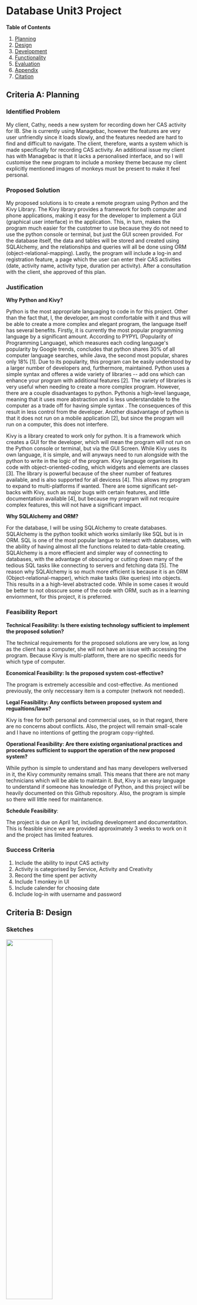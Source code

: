 # Database Unit3 Project 

**Table of Contents** 

1. [Planning](https://github.com/isabelandreatta1/Unit_3/blob/main/DB%20Unit3%20Project.md#criteria-a-planning)
2. [Design](https://github.com/isabelandreatta1/Unit_3/blob/main/DB%20Unit3%20Project.md#criteria-b-design)
3. [Development](https://github.com/isabelandreatta1/Unit_3/blob/main/DB%20Unit3%20Project.md#criteria-c-development)
4. [Functionality](https://github.com/isabelandreatta1/Unit_3/blob/main/DB%20Unit3%20Project.md#criteria-d-functionality)
5. [Evaluation](https://github.com/isabelandreatta1/Unit_3/blob/main/DB%20Unit3%20Project.md#criteria-e-evaluation)
7. [Appendix](https://github.com/isabelandreatta1/Unit_3/blob/main/DB%20Unit3%20Project.md#appendix)
8. [Citation](https://github.com/isabelandreatta1/Unit_3/blob/main/DB%20Unit3%20Project.md#citations)

## Criteria A: Planning 

### Identified Problem 

My client, Cathy, needs a new system for recording down her CAS activity for IB. She is currently using Managebac, however the features are very user unfriendly since it loads slowly, and the features needed are hard to find and difficult to navigate. The client, therefore, wants a system which is made specifically for recording CAS activity. An additional issue my client has with Managebac is that it lacks a personalised interface, and so I will customise the new program to include a monkey theme because my client explicitly mentioned images of monkeys must be present to make it feel personal. 

### Proposed Solution 

My proposed solutions is to create a remote program using Python and the Kivy Library. The Kivy library provides a framework for both computer and phone applications, making it easy for the developer to implement a GUI (graphical user interface) in the application. This, in turn, makes the program much easier for the custotmer to use because they do not need to use the python console or terminal, but just the GUI screen provided. For the database itself, the data and tables will be stored and created using SQLAlchemy, and the relationships and queries will all be done using ORM (object-relational-mapping). Lastly, the program will include a log-in and registration feature, a page which the user can enter their CAS activities (date, activity name, activity type, duration per activity). After a consultation with the client, she approved of this plan. 
 
### Justification 

**Why Python and Kivy?**

Python is the most appropriate languaging to code in for this project. Other than the fact that, I, the developer, am most comfortable with it and thus will be able to create a more complex and elegant program, the language itself has several benefits. Firstly, it is currently the most popular programming language by a significant amount. According to PYPYL (Popularity of Programming Language), which measures each coding language's popularity by Google trends, concludes that python shares 30% of all computer language searches, while Java, the second most popular, shares only 18% [1]. Due to its popularity, this program can be easily understood by a larger number of developers and, furthermore, maintained. Python uses a simple syntax and offeres a wide variety of libraries -- add ons which can enhance your program with additional features [2]. The variety of libraries is very useful when needing to create a more complex program. However, there are a couple disadvantages to python. Pythonis a high-level language, meaning that it uses more abstraction and is less understandable to the computer as a trade off for having simple syntax . The consequences of this result in less control from the developer. Another disadvantage of python is that it does not run on a mobile application [2], but since the program will run on a computer, this does not interfere.


Kivy is a library created to work only for python. It is a framework which creates a GUI for the developer, which will mean the program will not run on the Python console or terminal, but via the GUI Screen. While Kivy uses its own language, it is simple, and will anyways need to run alongside with the python to write in the logic of the program. Kivy langauge organises its code with object-oriented-coding, which widgets and elements are classes [3]. The library is powerful because of the sheer number of features available, and is also supported for all devicess [4]. This allows my program to expand to multi-platforms if wanted. There are some significant set-backs with Kivy, such as major bugs with certain features, and little documentatioin available [4], but because my program will not recquire complex features, this will not have a significant impact. 

**Why SQLAlchemy and ORM?**

For the database, I will be using SQLAlchemy to create databases. SQLAlchemy is the python toolkit which works similarily like SQL but is in ORM. SQL is one of the most popular langue to interact with databases, with the ability of having almost all the functions related to data-table creating. SQLAlchemy is a more effiecient and simpler way of connecting to databases, with the advantage of obscuring or cutting down many of the tedious SQL tasks like connecting to servers and fetching data [5]. The reason why SQLAlchemy is so much more efficient is because it is an ORM (Object-relational-mapper), which make tasks (like queries) into objects. This results in a a high-level abstracted code. While in some cases it would be better to not obsscure some of the code with ORM, such as in a learning enviornment, for this project, it is preferred. 

### Feasibility Report 
**Technical Feasibility: Is there existing technology sufficient to implement the proposed solution?** 

The technical requirements for the proposed solutions are very low, as long as the client has a computer, she will not have an issue with accessing the program. Because Kivy is multi-platform, there are no specific needs for which type of computer. 

**Economical Feasibility: Is the proposed system cost-effective?** 

The program is extremely accessible and cost-effective. As mentioned previously, the only neccessary item is a computer (network not needed). 

**Legal Feasibility: Any conflicts between proposed system and regualtions/laws?** 

Kivy is free for both personal and commercial uses, so in that regard, there are no concerns about conflicts. Also, the project will remain small-scale and I have no intentions of getting the program copy-righted. 

**Operational Feasibility: Are there existing organisational practices and procedures sufficient to support the operation of the new proposed system?** 

While python is simple to understand and has many developers wellversed in it, the Kivy community remains small. This means that there are not many technicians which will be able to maintain it. But, Kivy is an easy language to understand if someone has knowledge of Python, and this project will be heavily documented on this Github repository. Also, the program is  simple so there will little need for maintanence.  

**Schedule Feasibility**: 

The project is due on April 1st, including development and documentatiton. This is feasible since we are provided approximately 3 weeks to work on it and the project has limited features. 

### Success Criteria 

1. Include the ability to input CAS activity
2.  Activity is categorised by Service, Activity and Creativity
3.  Record the time spent per activity
4.  Include 1 monkey in UI 
5.  Include calender for choosing date 
6.  Include log-in with username and password

## Criteria B: Design 

###  Sketches 

<img src="https://github.com/isabelandreatta1/Unit_3/blob/main/folder/sketch_db.jpg" width=50% height=50%>

*Figure 1: A draft sketch of the UI screen and screen flow chart*

### Code Flow Diagrams: 

<img src="https://github.com/isabelandreatta1/Unit_3/blob/main/folder/RegisterScreen_Flow.png" width=50% height=50%>

*Figure 2: Flow diagram of the registration screen* 

<img src="https://github.com/isabelandreatta1/Unit_3/blob/main/folder/LoginScreen_Flow.png" width=50% height=50%>

*Figure 3: Flow diagram of the login screen* 

<img src="" width=50% height=50%>

*Figure 4: Flow diagram of the add entry screen* 

### System Flow Diagram 

<img src="https://github.com/isabelandreatta1/Unit_3/blob/main/folder/system_diagram.png" width=50% height=50%>

*Figure 5: System flow diagram with the inputs, outputs and flow of information* 

### UML Diagram 
<img src="https://github.com/isabelandreatta1/Unit_3/blob/main/folder/UML.png" width=50% height=50%>

*Figure 6: Above is a UML Diagram of the program database. It shows each classes' attributes and their relationship. For each User, they can have n number of CAS activities* 

### ER Diagrams 
<img src="https://github.com/isabelandreatta1/Unit_3/blob/main/folder/ER_Diagram.png" width=50% height=50%>

*Figure 7: Above is an ER Diagraam*

### Normalised Tables 
<img src="https://github.com/isabelandreatta1/Unit_3/blob/main/folder/norm_table_1.png" width=50% height=50%>

*Figure 8: *

<img src="https://github.com/isabelandreatta1/Unit_3/blob/main/folder/norm_table_2.png" width=50% height=50%>

*Figure 9: *

## Criteria C: Development 

### Login Screen 

***UI creation using Kivy*** 

The first part of creating the login screen is to design and code the UI (user interface). Without the actual UI,  the user will not be able to access the program. Since I am using Kivy, I have to use Kivy language. The way Kivy's UI works is that all the objects created are relative, and it's almost like layering paper on top of each other. The bottom "layer" is the screen. I want the screen to have a box layout and the size to be dynamic (meaning the user can change the screen size). Lastly, to create the bare sreen, I need to choose how objects will be placed in relation with each other; this is called orientation. I prefer to make it vertical so that every new element goes below the previous one. Once I created the basic screen, I wanted to add a pattern I drew for the background. After placing the png file in the project, I fit the image to the screen and refered the file name as the source of the background. 
```
ScreenManager:
    id: scr_manager

    LoginScreen:
        name:"LoginScreen"
        
<LoginScreen>:
    BoxLayout:
        orientation: "vertical"
        size: root.height, root.width
        FitImage:
            source: "Background_DB.png"
        
``` 
I then to have a place to put all my elements inside, I do this by creating an MDCard and an MDBox. 
```
MDCard:
        size_hint: 0.6, 0.6 #relational to parent
        elevation: 10
        pos_hint: {"center_x": .5, "center_y": 0.5}
        orientation: "vertical"
        
        MDBoxLayout:
            id: content
            adaptive_height: True
            orientation: "vertical"
            padding: dp(10)
            spacing: dp(20)
 ``` 
 Now that I have the basic screen created, I need to write in all the text. I first do this by adding a Login Label. 
 ```
 MDLabel:
          text: "Login"
          font_style: "H4"
          halign:"center"MDLabel:
          text: "Login"
          font_style: "H4"
          halign:"center"
``` 

Next, I need a place for the user to input their username and password. This is called a textfield. There are certain properties of textfield which are quite useful, such as making the input "required" or having a message pop-up if there is an error (this is called helper text). Once the user inputs their username and password, I ned to validate that the user account exists. I do this by creating a method in python and calling it once validating the text. 

```
 MDTextField:
     id: username_input
     hint_text: "Username"
     helper_text: "Invalid user"
     helper_text_mode: "on_error"
     required: True
     on_text_validate:
         root.validate_user()

 MDTextField:
     id: password_input
     hint_text: "Password"
     icon_right: "eye-off"
     helper_text: "Invalid password"
     helper_text_mode:"on_error"
     required: True
     password: True
``` 
Lastly, I need to create the buttons. There are two buttons needed: the login buton and the register button. The login button will validate the user while register button will change to the registration screen. The way I create the login button is by creating a method in python and calling it once the button is pressed, while I can just changeto the Register Screen once the register button is pressed. 

```
            MDRaisedButton:
                text: "Log in"
                on_release:
                    root.try_login()
                    print("button was pressed")

            MDRaisedButton:
                text: "Register"
                on_release:
                    root.parent.current = "RegisterScreen"
```

***Logic to create the screens*** 

I've created the Kivy file to creat a UI but there is no logic which will make any of the functions work. To fix this, I need a complimentary Python file which will make my program work. The most fundamental and basic python code you need is a class to create all the screens and thee app itself. I addede the Amber theme to my app, which is part of the Kivy library. This will result in many of my widgets using an amber colour palette. 
```py
class LoginScreen(MDScreen):
    pass 
    
class MainApp(MDApp):
    def build(self):
        self.theme_cls.primary_palette = "Amber"
        return  
```

I've created the program but I now need a database which collect user information, such as user accounts, and CAS activity. I will use ORM in order to expedite and abstract much of the query process. 

Based on my diagrams and plan, I know I need to tables:  a user table and a CAS activity table. I simply create two classes for each table, and write down their attributes. Each one will have their own primary key, which autoincrements, while the other values are input by the user. The benefit of using SQLAlchemy is that it makes relationships much easier: instead of creating a third table to establish their relationship (as shown in my normalisation tables), I can simply use a foreign key by referencing the user IDs and connecting them as such. 

***Creating tables with ORM*** 
```py
Base = declarative_base()

class User(Base):
    __tablename__ = 'User'
    id= Column(Integer,primary_key=True,autoincrement=True)
    username= Column(String)
    password= Column(String)
    def __init__(self,username,password):
        self.username = username
        self.password = password

class CAS_Record(Base):
    __tablename__ = 'CAS'
    id = Column(Integer, primary_key = True, autoincrement = True)
    activity_name = Column(String)
    date = Column(DateTime)
    duration = Column(Integer)
    user_id = Column(Integer, ForeignKey('User.id'))

    def __init__(self, activity_name,date, duration):
        self.activity_name = activity_name
        self.date = date
        self.duration = duration

engine = create_engine('sqlite:///database.sqlite')
session = sessionmaker()
session.configure(bind=engine)
Base.metadata.create_all(engine)
``` 
After creating the data tables, I need a way to be able to input values in it and also to create the logic behind the login process. Within the LoginScreen, I create all the methods which will used when logging in. 

The first thing I need to do is connect the database to the input, and query to see if the username and password exists in the database. If the password and username correspond to values in the User table, then the screen will change to the Homepage. However, if the user does not exist, then a message will tell the user that the username or password is incorrect. To show this message, I will create a method which will assert an error, and then the text "incorrect username or password" will show on the screen.

***Verifying user using database and logic behind Login*** 
```py
class LoginScreen(MDScreen):

    def validate_user(self):
        self.ids.password_input.error = True
        self.ids.password_input.helper_text = "Incorrect username or password"
        print(self.ids.username_input.error)
        print(self.ids.username_input.helper_text)

    def try_login(self):
        username = self.ids.username_input.text
        password= self.ids.password_input.text
        Session = sessionmaker(bind = engine)
        session = Session()
        validate_user = session.query(User).filter_by(username = username, password = password).one_or_none()
        if validate_user:
            print("User exists")
            self.parent.current = "HomePage"

        else:
            print("User does not exist")
            self.validate_user()
        session.close()
 ```

### Creating the Registration Screen 

Next, I need to create a registration screen since a user can not login without registering an account. For the UI (or Kivy file) and the start-up Python file (i.e creating class for screen) is very similar as the process of coding the login screen; the new step is to add the user input to the database. To ensure that the user does not make any mistakes while making their account, I added a second password input text field so that they can confirm they put the same password. If both passwords are equal to each other, then the code creates a new session in the database, and inputs the username and password values in the User table. If they do not match, then I need some type of indicator so the user is aware of the error. I did so by adding a message in the python console. 

***Adding user to database*** 
```py
    def try_register(self):
        username = self.ids.new_username_input.text
        password = self.ids.new_password_input.text
        password_confirm = self.ids.new_password_confirm.text
        if password == password_confirm:
            s = session()
            NewUser = User(username,password)
            s.add(NewUser)
            s.commit()
            s.close()
        else:
            print("Passwords don't match")
```

### Creating the Home Page 

For the home page, I just need to create a screen with one button. The button will bring the user to the add CAS activity screen. The home page is just a matter of repeating the same elements as my previous ones. 


### Creating the Add Entry Page 

The add entry page is the most important aspect of my program since it is the purpose of this project. The user must be able to input a variety of items, including: 1. CAS activity name 2. Type of activity (choose from Creativity, Activity, Service), 3. Duration of activity 4. Date. For the activity name and the duration of activity, I will make both values into text fields (or user inputs) because each activity has a unique value. However, for the date and type of activity, I want the user to press a button instead of inputting a value so, not only is the process easier, but it reduces chances of the user writing the information incorrectly. If the user uses a button, the program has a standard format for type of activity and date. 

Firstly, I create a method which will add the entry. The acitivty name and duration are user inputs. For the date, I will use a date picker widget. It looks like the figure below. 

<img src="https://github.com/isabelandreatta1/Unit_3/blob/main/folder/DatePickerWidget.png" width=50% height=50%>


This makes the date format standard, and is much more user friendly than having to type the input. To use this widget, I need to create two additional methods: on_save and on_cancel. These methods must be included when using the datePicker widget because the on_save method will save the date value selected, while the on cancel method will delete all new changes. 

```py
class AddNewEntry(MDScreen):
    select_date = None

    def on_save(self, instance, value, date_range):
        '''
        Events called when the "OK" dialog box button is clicked.

        :type instance: <kivymd.uix.picker.MDDatePicker object>;

        :param value: selected date;
        :type value: <class 'datetime.date'>;

        :param date_range: list of 'datetime.date' objects in the selected range;
        :type date_range: <class 'list'>;
        '''

        print(value)
        AddNewEntry.select_date = value

    def on_cancel(self, instance, value):
        '''Events called when the "CANCEL" dialog box button is clicked.'''

    def show_date_picker(self):
        date_dialog = MDDatePicker()
        date_dialog.bind(on_save=self.on_save, on_cancel=self.on_cancel)
        date_dialog.open()
``` 

While for the cas type, I will have each CAS category as a button. One of Kivy button behaviours is that, when a button is pressed, the button state is down, and when the button is not pressed, then the button state is normal. On the release of the button press, a method will check which button's state is down (which was pressed), and then assign the cas activity variable.

```py
    def check_cas_type(self):
        if self.ids.creativity_type.state == "down":
            self.cas_type = "Creativity"
            print(self.cas_type)
        elif self.ids.activity_type.state == "down":
            self.cas_type = "Activity"
            print(self.cas_type)
        elif self.ids.service_type.state == "down":
            self.cas_type = "Service"
            print(self.cas_type)
 ```
 
 The very last step of my program is to add all the cas information to the database. In addition to the user inputs, the user_id also needs to be included. For the user_id, I call the user_id variable I created in the login screen. This makes sure that the user_id is the same as the logged in user. Then, I put the information in the CAS record database. With that, my program's basic functionality is complete. 
 
```py

    def addEntry(self):
        activity_name = self.ids.activity_input.text
        duration = self.ids.duration_input.text
        add_date = AddNewEntry.select_date
        cas_type = self.cas_type
        user_id = LoginScreen.user_id
        print(user_id)
        print(cas_type)
        s = session()
        NewActivity = CAS_Record(activity_name, add_date, duration, cas_type, user_id)
        s.add(NewActivity)
        s.commit()
        s.close()
        print("complete")
``` 
### UI Screenshots 

<img src="https://github.com/isabelandreatta1/Unit_3/blob/main/folder/Saved.png" width=50% height=50%>
Figure : Above is a screenshot of the saved button. This page appears once a new entry has been saved to the data base

<img src="https://github.com/isabelandreatta1/Unit_3/blob/main/folder/Login.png" width=50% height=50%>

Figure : Above is a screenshot of the login page

<img src="https://github.com/isabelandreatta1/Unit_3/blob/main/folder/HomePAge.png " width=50% height=50%>

Figure : Above is a screenshot of the home page 


## Criteria D: Functionality 

https://drive.google.com/file/d/1uiGoPknZZWblvtDjy1pMCVxiAxIvHRAg/view?usp=sharing 

Above is my functionality video. 

## Criteria E: Evaluation 

### Alpha Testing 

| Step                   | Input                                                                                                                                                     | Output                                                                          | Success Criteria                                                                                                    | Success |
|------------------------|-----------------------------------------------------------------------------------------------------------------------------------------------------------|---------------------------------------------------------------------------------|---------------------------------------------------------------------------------------------------------------------|---------|
| 1. Register User Error | Username, non-matching confirm password and password                                                                                                      | Text stating "Passwords don't match"                                            | Include log-in with username and password                                                                           | Yes     |
| 2. Register User       | Username, confirm password and password                                                                                                                   | Text input in box and  user information stored in  User database                | Include log-in with username and password                                                                           | Yes     |
| 3. Login User Error    | Incorrect username and password                                                                                                                           | Text stating "Incorrect username or password" when pressing password text field | Include log-in with username and password                                                                           | Yes     |
| 4. Login User          | Registered username and password                                                                                                                          | Home Page appears                                                               | Include log-in with username and password                                                                           | Yes     |
| 5. Add Entry           | Input text in activity, duration, press the desired button for CAS activity, click the date of event. Repeat three times to check if all sections works.  | Text inputed in boxes                                                           | Include the ability to input CAS activity,  Record the time spent per activity,  Include calender for choosing date | Yes     |
| 6. Save Entry          | Press "Done" Button                                                                                                                                       | Entry and information saved in CAS Records database with the correct  user ID   | Activity is categorized by Service, Activity and Creativity                                                         | Yes     |
| 7. Cancel Entry        | Repeat Add entry process but instead of pressing done,  press return                                                                                      | None of the inputs from the entry are saved in the database                     | Include the ability to input CAS activity                                                                           | Yes     |
| 8. Save Entry          | Press "Done" Button                                                                                                                                       | Screen with a picture of a monkey  should appear                                | Include 1 monkey in GUI                                                                                             | Yes     |
|                        |                                                                                                                                                           |                                                                                 |                                                                                                                     |         |

###  Unit Testing 

**Unit Testing for the Hash Passwords Register Screen** 

In order to test if the hash password is working for the register screen, I created a table just for the register screen hashed passwords. The new data table will have two columns: input passwords and hashed password. This way I can make sure that the input password is correct, that it is hashing the password, and that it is successfully saving in the data base. I put 5 different inputs and then checked what saved on the database. I also disabled the login function just to ensure I was only checking the hash password for register screen. Below is the results of the table: 

| Test Number | Input  | Is the input saved correctly? | Is the length of the hashed password 128 characters? |
|-------------|--------|-------------------------------|------------------------------------------------------|
| 1           | test   | Yes                           | Yes                                                  |
| 2           | 123    | Yes                           | Yes                                                  |
| 3           | !!!    | Yes                           | Yes                                                  |
| 4           | a      | Yes                           | Yes                                                  |
| 5           | monkey | Yes                           | Yes                                                  |

Because it is too complicated to check if the password was hashed correctly, a way to circumvent this is to check if the length of the stored password is 128 characters. This is because any text that is hashed turns to 64 Hex character length. Because the stored password is addded with the salt, this means the length of the storede password must be 128 characters (or 64 + 64 characters). 

As seen from the test above, it can be concludued that the register screen hashing is successful. 


```py
 def try_login(self):
        #ids from Kivy file and rename them as simple variables
        username = self.ids.username_input.text
        password = self.ids.password_input.text
        Session = sessionmaker(bind=engine)
        session = Session()
        #query to see if the user input and password input exists in the tbale
        validate_user = session.query(User).filter_by(username=username).one_or_none()

        #if the query result exists then...
        if validate_user:
            print("User exists")
            #variabale for user_id which can be called from outside of this class
            LoginScreen.user_id = validate_user.id
            #query to check if password is  correct
            stored_password = session.query(User).get(validate_user.id).password
            if LoginScreen.verify_password(stored_password, password) == True:
                #screen changes to home Page
                self.parent.current = "HomePage"  
```

### Beta Testing 

### Extent and Limitations of Program 

## Appendix 

### Conversations with client  

<img src="https://github.com/isabelandreatta1/Unit_3/blob/main/folder/Client_Talk_1.png" width=50% height=50%>

Figure : Above is one of the recorded conversations with my client to understand the purpose of the program

<img src="https://github.com/isabelandreatta1/Unit_3/blob/main/folder/Client_Talk_2.png" width=50% height=50%>

Figure: This imaage shows that my client approves of the success criteria we created together 

### Source Code 

***Python File*** 
```py
from sqlalchemy import Column, DateTime, String, Integer, ForeignKey, desc
from sqlalchemy.ext.declarative import declarative_base
from kivy.lang import Builder
from kivy.uix.behaviors import ButtonBehavior
from kivymd.app import MDApp
from kivymd.uix.screen import MDScreen
from kivymd.uix.label import MDLabel
from sqlalchemy import create_engine
from sqlalchemy.orm import sessionmaker
from kivymd.uix.picker import MDDatePicker

Base = declarative_base()

# create User table
class User(Base):
    __tablename__ = 'User'
    id = Column(Integer, primary_key=True, autoincrement=True)
    username = Column(String)
    password = Column(String)

    #initaliser will need username and password when adding values to table
    def __init__(self, username, password):
        self.username = username
        self.password = password

# create CAS record table
class CAS_Record(Base):
    __tablename__ = 'CAS'
    id = Column(Integer, primary_key=True, autoincrement=True)
    activity_name = Column(String)
    date = Column(DateTime)
    duration = Column(Integer)
    cas_type = Column(String)
    # need foreign key to create relationship between user and CAS activity
    user_id = Column(Integer, ForeignKey('User.id'))

    def __init__(self, activity_name, date, duration, cas_type, user_id):
        self.activity_name = activity_name
        self.date = date
        self.duration = duration
        self.cas_type = cas_type
        self.user_id = user_id

#this creates the tables
engine = create_engine('sqlite:///database.sqlite')
session = sessionmaker()
session.configure(bind=engine)
Base.metadata.create_all(engine)

#create class for Login screen
class LoginScreen(MDScreen):
    user_id = None
    #asssert error method
    def validate_user(self):
        self.ids.password_input.error = True
        #will show helper text if there is an error
        self.ids.password_input.helper_text = "Incorrect username or password"

    #login method
    def try_login(self):
        #ids from Kivy file and rename them as simple variables
        username = self.ids.username_input.text
        password = self.ids.password_input.text
        Session = sessionmaker(bind=engine)
        session = Session()
        #query to see if the user input and password input exists in the tbale
        validate_user = session.query(User).filter_by(username=username, password=password).one_or_none()
        #if the query result exists then...
        if validate_user:
            print("User exists")
            #variabale for user_id which can be called from outside of this class
            LoginScreen.user_id = validate_user.id
            #screen changes to home Page
            self.parent.current = "HomePage"

        else:
            #print message on python console
            print("User does not exist")
            self.validate_user()
            #error occurs
        session.close()

#creaate class fo Registration Screen
class RegisterScreen(MDScreen):
    def try_register(self):
        username = self.ids.new_username_input.text
        password = self.ids.new_password_input.text
        #have a confirm password to make sure the user input password correctly
        password_confirm = self.ids.new_password_confirm.text
        #if both password input are equal
        if password == password_confirm:
            s = session()
            #add the username and password to the User table
            NewUser = User(username, password)
            s.add(NewUser)
            s.commit()
            s.close()
        else:
            #if the passwords don't match, then messsage will print on console
            print("Passwords don't match")

class HomePage(MDScreen):
    #nothing needed for the Home page
    pass

class SavedBackground(MDScreen):
    #nothing needed for the home page
    pass

class ButtonLabel(ButtonBehavior, MDLabel):
    pass

class AddNewEntry(MDScreen):
    select_date = None

    def on_save(self, instance, value, date_range):
        '''
        Events called when the "OK" dialog box button is clicked.

        :type instance: <kivymd.uix.picker.MDDatePicker object>;

        :param value: selected date;
        :type value: <class 'datetime.date'>;

        :param date_range: list of 'datetime.date' objects in the selected range;
        :type date_range: <class 'list'>;
        '''

        print(value)
        AddNewEntry.select_date = value
        #create value so I can recall in another method 

    def on_cancel(self, instance, value):
        '''Events called when the "CANCEL" dialog box button is clicked.'''

    def show_date_picker(self):
        date_dialog = MDDatePicker()
        date_dialog.bind(on_save=self.on_save, on_cancel=self.on_cancel)
        date_dialog.open()
        #method to create datePicker widget 

    def check_cas_type(self):
        #if condition to see which buttonns are pressed 
        if self.ids.creativity_type.state == "down":
            #down state means button pressed 
            self.cas_type = "Creativity"
            print(self.cas_type)
        elif self.ids.activity_type.state == "down":
            self.cas_type = "Activity"
            print(self.cas_type)
        elif self.ids.service_type.state == "down":
            self.cas_type = "Service"
            print(self.cas_type)

    def addEntry(self):
        activity_name = self.ids.activity_input.text
        duration = self.ids.duration_input.text
        add_date = AddNewEntry.select_date
        cas_type = self.cas_type
        user_id = LoginScreen.user_id
        print(user_id)
        print(cas_type)
        s = session()
        #add activity to records 
        NewActivity = CAS_Record(activity_name, add_date, duration, cas_type, user_id)
        s.add(NewActivity)
        s.commit()
        s.close()
        print("complete")

class MainApp(MDApp):
    def build(self):
        self.theme_cls.primary_palette = "Amber"
        return

MainApp().run()
``` 

***Kivy File*** 
```
ScreenManager:
    id: scr_manager

    LoginScreen:
        name:"LoginScreen"

    RegisterScreen:
        name: "RegisterScreen"

    HomePage:
        name: "HomePage"

    AddNewEntry:
        name: "AddNewEntry"

    SavedBackground:
        name: "SavedBackground"

<LoginScreen>:
    BoxLayout:
        orientation: "vertical"
        size: root.height, root.width
        FitImage:
            source: "Background_DB.png"

    MDCard:
        size_hint: 0.6, 0.6 #relational to parent
        elevation: 10
        pos_hint: {"center_x": .5, "center_y": 0.5}
        orientation: "vertical"

        MDBoxLayout:
            id: content
            adaptive_height: True
            orientation: "vertical"
            padding: dp(10)
            spacing: dp(20)

            MDLabel:
                text: "Login"
                font_style: "H4"
                halign:"center"

            MDTextField:
                id: username_input
                hint_text: "Username"
                helper_text: "Invalid user"
                helper_text_mode: "on_error"
                required: True
                on_text_validate:
                    root.validate_user()

            MDTextField:
                id: password_input
                hint_text: "Password"
                icon_right: "eye-off"
                helper_text: "Invalid password"
                helper_text_mode:"on_error"
                required: True
                password: True

            MDRaisedButton:
                text: "Log in"
                on_release:
                    root.try_login()
                    print("button was pressed")

            MDRaisedButton:
                text: "Register"
                on_release:
                    root.parent.current = "RegisterScreen"

<RegisterScreen>:
    BoxLayout:
        orientation: "vertical"
        size: root.height, root.width
        FitImage:
            source: "Background_DB.png"

    MDCard:
        size_hint: 0.6, 0.6 #relational to parent
        elevation: 10
        pos_hint: {"center_x": .5, "center_y": 0.5}
        orientation: "vertical"

        MDBoxLayout:
            id: content
            adaptive_height: True
            orientation: "vertical"
            padding: dp(10)
            spacing: dp(20)

            MDLabel:
                text: "Register"
                font_style: "H4"
                halign:"center"

            MDTextField:
                id: new_username_input
                hint_text: "Username"
                helper_text: "Invalid user"
                helper_text_mode: "on_error"
                required: True

            MDTextField:
                id: new_password_input
                hint_text: "Password"
                icon_right: "eye-off"
                helper_text: "Invalid password"
                helper_text_mode:"on_error"
                required: True
                password: True

            MDTextField:
                id: new_password_confirm
                hint_text: "Confirm Password"
                icon_right: "eye-off"
                helper_text: "Invalid password"
                helper_text_mode:"on_error"
                required: True
                password: True

            MDFillRoundFlatButton:
                text: "Register"
                on_release:
                    root.try_register()

            MDFillRoundFlatButton:
                text: "Return"
                on_release:
                    root.parent.current = "LoginScreen"

<HomePage>:
    BoxLayout:
        orientation: "vertical"
        size: root.height, root.width
        FitImage:
            source: "Background_DB.png"

    MDCard:
        size_hint: 0.75, 0.75 #relational to parent
        elevation: 10
        pos_hint: {"center_x": .5, "center_y": 0.5}
        orientation: "vertical"
        FitImage:
            source: "homepage.jpg"

        MDBoxLayout:
            id: content
            adaptive_height: True
            orientation: "vertical"

            MDLabel:
                text: "Welcome"
                font_style: "H4"
                halign:"center"

            MDFillRoundFlatButton:
                text: "Add entry"
                pos_hint: {'center_x': 0.2}
                on_release:
                    root.parent.current = "AddNewEntry"

<AddNewEntry>:
    BoxLayout:
        orientation: "vertical"
        size: root.height, root.width
    MDCard:
        size_hint: 0.6, 0.6 #relational to parent
        elevation: 10
        pos_hint: {"center_x": .5, "center_y": 0.5}
        orientation: "vertical"

        MDBoxLayout:
            id: content
            adaptive_height: True
            orientation: "vertical"
            padding: dp(10)
            spacing: dp(10)

            MDLabel:
                text: "Add Entry"
                font_style: "H4"
                halign:"center"

            MDBoxLayout:
                id: content
                adaptive_height: True
                orientation: "horizontal"
                spacing: dp(50)
                padding: dp(20)

                MDTextField:
                    id: activity_input
                    hint_text: "Name of activity"
                    helper_text: "Invalid activity"
                    helper_text_mode:"on_error"
                    required: True

                MDFillRoundFlatButton:
                    text: "Add Date"
                    on_release: root.show_date_picker()

                MDTextField:
                    hint_text: "Duration of Activity"
                    id: duration_input
                    required: True

            MDBoxLayout:
                id: content
                adaptive_height: True
                orientation: "horizontal"
                padding: dp(20)
                spacing: dp(100)

                MDFillRoundFlatButton:
                    text:"Creativity"
                    id: creativity_type
                    on_press:
                        root.check_cas_type()

                MDFillRoundFlatButton:
                    text:"Activity"
                    id: activity_type
                    on_press:
                        root.check_cas_type()

                MDFillRoundFlatButton:
                    text:"Service"
                    id: service_type
                    on_press:
                        root.check_cas_type()

            MDBoxLayout:
                id: content
                adaptive_height: True
                orientation: "horizontal"
                spacing: dp(330)

                MDRoundFlatButton:
                    text: "Done"
                    on_release:
                        root.addEntry()
                        root.parent.current = "SavedBackground"

                MDRoundFlatButton:
                    text: "Return"
                    on_release:
                        root.parent.current = "HomePage"

<SavedBackground>:
    BoxLayout:
        orientation: "vertical"
        size: root.height, root.width
        FitImage:
            source: "save_background.png"

        MDFillRoundFlatButton:
            text: "Return"
            pos_hint: {'center_x': 0.8}
            on_release:
                root.parent.current = "HomePage"
```

## Citations 

1. “PYPL PopularitY of Programming Language Index.” Github.io, 2019, pypl.github.io/PYPL.html.
2. Eastwood, Brian. “The 10 Most Popular Programming Languages to Learn in 2020.” Northeastern University Graduate Programs, 18 June 2020, www.northeastern.edu/graduate/blog/most-popular-programming-languages/.
3. “Kv Language — Kivy 2.0.0 Documentation.” Kivy.org, kivy.org/doc/stable/guide/lang.html. Accessed 21 Mar. 2021.
4. “What Is Kivy?” GeeksforGeeks, 28 Jan. 2020, www.geeksforgeeks.org/what-is-kivy/.



